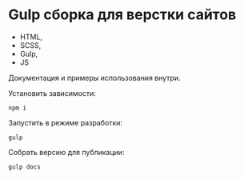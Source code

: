 # Gulp сборка для верстки сайтов

- HTML,
- SCSS,
- Gulp,
- JS

Документация и примеры использования внутри.

Установить зависимости:
```
npm i
```

Запустить в режиме разработки:
```
gulp
```

Собрать версию для публикации:
```
gulp docs
```
